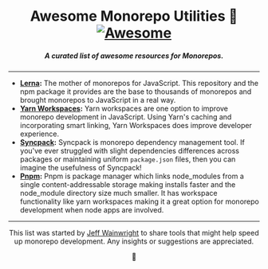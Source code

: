 <h1 align="center">Awesome Monorepo Utilities 🧱<a href="https://github.com/sindresorhus/awesome"><img alt="Awesome" src="https://cdn.rawgit.com/sindresorhus/awesome/d7305f38d29fed78fa85652e3a63e154dd8e8829/media/badge.svg" /></a></h1>
<h5 align="center">A curated list of awesome resources for Monorepos.</h5>

---

- **[Lerna](https://lerna.js.org/):** The mother of monorepos for JavaScript. This repository and the npm package it provides are the base to thousands of monorepos and brought monorepos to JavaScript in a real way.
- **[Yarn Workspaces](https://classic.yarnpkg.com/en/docs/workspaces/):** Yarn workspaces are one option to improve monorepo development in JavaScript. Using Yarn's caching and incorporating smart linking, Yarn Workspaces does improve developer experience.
- **[Syncpack](https://github.com/JamieMason/syncpack):** Syncpack is monorepo dependency management tool. If you've ever struggled with slight dependencies differences across packages or maintaining uniform `package.json` files, then you can imagine the usefulness of Syncpack!
- **[Pnpm](https://pnpm.js.org/):** Pnpm is package manager which links node_modules from a single content-addressable storage making installs faster and the node_module directory size much smaller. It has workspace functionality like yarn workspaces making it a great option for monorepo development when node apps are involved.


---

<p align="center">This list was started by <a href="https://github.com/yowainwright">Jeff Wainwright</a> to share tools that might help speed up monorepo development. Any insights or suggestions are appreciated.</p>

<p align="center">🧱</p>
